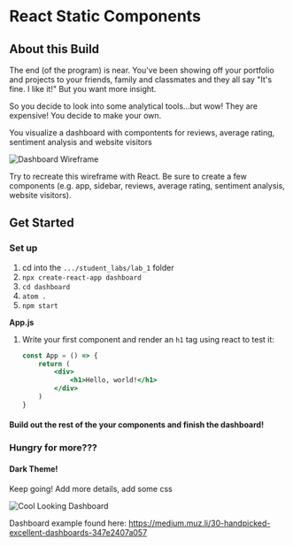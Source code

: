 # React Static Components

## About this Build

The end (of the program) is near. You've been showing off your portfolio and projects to your friends, family and classmates and they all say "It's fine. I like it!" But you want more insight.

So you decide to look into some analytical tools...but wow! They are expensive! You decide to make your own.

You visualize a dashboard with compontents for reviews, average rating, sentiment analysis and website visitors

![Dashboard Wireframe](https://i.imgur.com/5mCo2tV.png)

Try to recreate this wireframe with React. Be sure to create a few components (e.g. app, sidebar, reviews, average rating, sentiment analysis, website visitors).

## Get Started

### Set up

1. cd into the `.../student_labs/lab_1` folder
1. `npx create-react-app dashboard`
1. `cd dashboard`
1. `atom .`
1. `npm start`

**App.js**

1. Write your first component and render an `h1` tag using react to test it:

    ```jsx
    const App = () => {
        return (
            <div>
                <h1>Hello, world!</h1>
            </div>
        )
    }
    ```

#### Build out the rest of the your components and finish the dashboard!

### Hungry for more???
#### Dark Theme!

Keep going! Add more details, add some css

![Cool Looking Dashboard](https://i.imgur.com/3kPnrAq.png)

Dashboard example found here: https://medium.muz.li/30-handpicked-excellent-dashboards-347e2407a057
